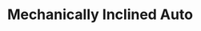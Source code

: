 ---
title: "Mechanically Inclined Auto"
url: /indianapolis/mechanically-inclined-auto/
shop: Autowerkstatt
---